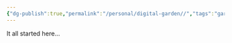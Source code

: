 ```yaml
---
{"dg-publish":true,"permalink":"/personal/digital-garden//","tags":"gardenEntry"}
---
```


It all started here…